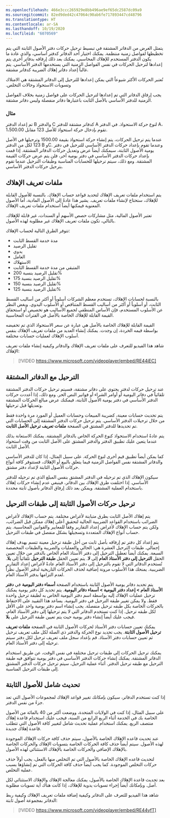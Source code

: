 ```yaml
---
ms.openlocfilehash: 466e3ccc265929e8bb496ae9ef65dc2587dc09a9
ms.sourcegitcommit: 82ed9ded42c47064c90ab6fe717893447cd48796
ms.translationtype: HT
ms.contentlocale: ar-SA
ms.lasthandoff: 10/19/2020
ms.locfileid: "6070569"
---
```

يتمثل الغرض من الدفاتر المشتقة في تبسيط ترحيل حركات دفتر الأصول الثابتة التي يتم تخطيطها لفواصل زمنية منتظمة. يمكنك اختيار أحد الدفاتر كدفتر أساسي، والذي عادة ما يكون الدفتر المستخدم للإهلاك المحاسبي. يمكنك بعد ذلك إرفاقه بدفاتر أخرى يتم إعدادها لترحيل الحركات في نفس الفواصل الزمنية التي يستخدمها الدفتر الأساسي.
يتم غالباً إعداد دفاتر إهلاك الضريبة كدفاتر مشتقة.

تُعتبر الحركات الأكثر شيوعاً التي يمكن إعدادها للترحيل إلى الدفاتر المشتقة هي الامتلاك وتسويات الاستحواذ و‏‫حالات التخلص.

يجب إرفاق الدفاتر التي تم إعدادها لترحيل الحركات على فواصل زمنية بخلاف الفواصل الزمنية للدفتر الأساسي بالأصل الثابت باعتبارها دفاتر منفصلة وليس دفاتر مشتقة.

### <a name="example"></a>مثال

تم إعداد الدفتر B والدفتر C كدفاتر مشتقة للدفتر A لنوع حركة الاستحواذ. في الدفتر A، تقوم بإدخال حركة استحواذ للأصل 123 مقابل 1،500.00.

عندما يتم ترحيل الحركات، يتم إنشاء حركة استحواذ بقيمة 1500.00 وترحيلها في الأصل 123 لكل من الدفتر B وC. وعندما تقوم بإعداد حركات الدفتر الأساسي للترحيل في دفتر يومية الأصول الثابتة، سيمكنك أيضاً عرض وتعديل حركات الدفاتر المشتقة. إذا قمت بإعداد حركات الدفتر الأساسي في دفتر يومية آخر، فلن يتم عرض حركات القيمة المشتقة. ومع ذلك، سيتم ترحيلها للحسابات المناسبة وطبقات الترحيل عندما تقوم بترحيل حركات الدفتر الأساسي.

## <a name="depreciation-profiles"></a>ملفات تعريف الإهلاك

يتم استخدام ملفات تعريف الإهلاك لتحديد قواعد حساب الإهلاك. بالنسبة للأصول القابلة للإهلاك، ستحتاج لإنشاء ملفات تعريف. يشير هذا عادةً إلى الأصول المادية، أما الأصول المعنوية فيمكنها أيضاً استخدام ملفات تعريف الإهلاك.

تعتبر الأصول المالية، مثل مشاركات حصص الأسهم أو السندات، غير قابلة للإهلاك. بالتالي، تكون ملفات تعريف الإهلاك غير مطلوبة لهذه الأصول.

تتوفر الطرق التالية لحساب الإهلاك:

-   مدة خدمة القسط الثابت
-   تقليل الرصيد
-   يدوي
-   العامل‬
-   الاستهلاك‬
-   المتبقي من مدة خدمة القسط الثابت
-   تقليل الرصيد بنسبة 200%
-   تقليل الرصيد بنسبة 175%
-   تقليل الرصيد بنسبة 150%
-   تقليل الرصيد بنسبة 125%

بالنسبة لحسابات الإهلاك، تستخدم معظم الشركات أسلوباً أو أكثر من أساليب القسط الثابت، أو أسلوباً أو أكثر من أساليب القسط المتناقص أو الأسلوب اليدوي. وبغض النظر عن الأسلوب المستخدم، فإن الأساس المنطقي لجميع الأساليب هو تخصيص أو استحقاق القيمة القابلة للإهلاك الخاصة بالأصل في الفترات المحاسبية.

القيمة القابلة للإهلاك الخاصة بالأصل هي عبارة عن سعر الاستحواذ الذي تم تخفيضه بواسطة قيمه الخردة، إن وجدت. يمكنك إنشاء العديد من ملفات تعريف الإهلاك بنفس أسلوب الإهلاك لعمليات حسابات مختلفة.

شاهد هذا الفيديو للتعرف على ملفات تعريف الإهلاك والدفاتر وكيفية إنشاء ملفات تعريف الإهلاك:


> [!VIDEO https://www.microsoft.com/videoplayer/embed/RE44iEC]


## <a name="post-with-derived-books"></a>الترحيل مع الدفاتر المشتقة 

عند ترحيل حركات لدفتر يحتوي على دفاتر مشتقة، فسيتم ترحيل حركات الدفتر المشتقة تلقائياً في دفاتر اليومية أو أوامر الشراء أو فواتير النص الحر. ومع ذلك، إذا أعددت حركات الدفتر الأساسي في دفتر يومية الأصول الثابتة، فيمكنك عرض مبالغ الحركات المشتقة وتعديلها قبل ترحيلها.

يتم تحديث حسابات معينة، كضريبة المبيعات وحسابات العميل أو المورد مرة واحدة فقط من خلال ترحيلات الدفتر الأساسي. يتم ترحيل حركات الدفتر المشتقة إلى الحسابات التي تم تحديدها للدفتر المشتق في الصفحة **ملفات تعريف ترحيل الأصل الثابت**.

يتم عادةً استخدام الاستحواذ كنوع الحركة الخاص بالدفاتر المشتقة.
يمكنك الاستعانة بذلك عندما يتعين عليك تطبيق الدفتر والدفتر المشتق على الأصل الثابت من وقت استحواذ الأصل الثابت.

كما يمكن أيضاً تطبيق قيم أخرى لنوع الحركة. على سبيل المثال، إذا كان للدفتر الأساسي والدفاتر المشتقة نفس الفواصل الزمنية فيما يتعلق بالبيع أو الإهلاك، فستتوفر كافة أنواع حركات الأصول الثابتة لإعداد دفتر مشتق.

سيكون الإهلاك الذي تم ترحيله في الدفتر المشتق بنفس المبلغ الذي تم ترحيله للدفتر الأساسي. إذا اختلفت طرق الإهلاك بين الدفاتر، فينبغي عدم إنشاء حركات إهلاك باستخدام العملية المشتقة. ويمكن بعد ذلك إرفاق الدفاتر بأصول ثابتة محددة.

## <a name="post-fixed-asset-transactions-to-posting-layers"></a>ترحيل حركات الأصول الثابتة إلى طبقات الترحيل 

يتم إهلاك الأصل الثابت بطرق متباينة لأغراض مختلفة. يتم حساب الإهلاك لأغراض الضرائب باستخدام القواعد الضريبية الحالية لتحقيق أعلى إهلاك ممكن قبل الضرائب، ولكن يتم حساب الإهلاك لأغراض إعداد التقارير وفقاً للمعايير والقوانين المحاسبية. يتم حساب أنواع الإهلاك المتعددة وتسجيلها بشكل منفصل في طبقات الترحيل.

يتم إعداد كل دفتر تم إرفاقه بأصل ثابت من أجل طبقة ترحيل معينة تتسم بهدف إهلاك إجمالي. طبقات الترحيل العشرة هي: الحالي والعمليات والضريبة والطبقات المخصصة السبعة.
يمكنك أيضاً تعطيل الترحيل إلى دفتر الأستاذ العام الخاص بالدفتر من خلال تعيين الحقل **الترحيل إلى دفتر الأستاذ العام** إلى **لا**. يتم تعيين الحقل **طبقة الترحيل** تلقائياً إلى **بلا**. تُستخدم الدفاتر التي لا تقوم بالترحيل إلى دفتر الأستاذ العام عادةً لأغراض إعداد التقارير الضريبية. يمنحك هذا الأسلوب مرونة إضافية لحذف الحركات التاريخية لدفتر الأصول نظراً لعدم التزامها بدفتر الأستاذ العام.

يتم تحديد دفاتر يومية الأصول الثابتة باستخدام الصفحة **أسماء دفتر اليومية** في **دفتر الأستاذ العام > إعداد دفتر اليومية > أسماء دفاتر اليومية**. يتم تحديد كل دفتر يومية يمكنك ترحيل عمليات الإهلاك إليه بواسطة اسم دفتر اليومية الخاص به لطبقة ترحيل واحدة فقط. ولا يمكن تغيير طبقة الترحيل في دفتر اليومية.
يساعد هذا التقييد على الاحتفاظ بالحركات الخاصة بكل طبقه ترحيل منفصلة. يجب إنشاء اسم دفتر يومية واحد على الأقل لكل طبقه ترحيل. إذا كنت تستخدم الدفاتر التي لا يتم ترحيلها إلى دفتر الأستاذ العام، فيجب عليك أيضاً إنشاء دفتر يومية حيث يتم تعيين طبقة الترحيل على **بلا**.

يمكنك تعيين حسابات دفتر الأستاذ لحركات الأصول الثابتة في الصفحة **ملفات تعريف ترحيل الأصول الثابتة**. يجب تحديد نوع الحركة والدفتر ذي الصلة لكل ملف تعريف ترحيل ثم تعيين حسابات دفتر الأستاذ. قم بإعداد سجل ملف تعريف ترحيل لكل دفتر سيتم ترحيله إلى دفتر الأستاذ العام.

يمكنك ترحيل الحركات إلى طبقات ترحيل مختلفة في نفس الوقت، عن طريق استخدام الدفاتر المشتقة. يمكنك إنشاء حركات الدفتر الأساسي في دفتر يومية تتوافق فيه طبقة الترحيل مع طبقه ترحيل الدفتر. أثناء عملية الترحيل، سيتم ترحيل حركات الدفتر المشتق إلى طبقات الترحيل المناسبة.


## <a name="fixed-asset-mass-update"></a>تحديث شامل للأصول الثابتة

إذا كنت تستخدم الدفاتر، سيكون بإمكانك تغيير قواعد الإهلاك لمجموعات الأصول التي تعد جزءً من نفس الدفتر.

على سبيل المثال، إذا كنت في الولايات المتحدة، ووضعت أكثر من 40 بالمائة من الأصول الخاصة بك في الخدمة أثناء الربع الرابع من السنة، فيجب عليك استخدام قاعدة إهلاك منتصف الربع. يمكنك استخدام عملية تحديث شامل لتغيير كافة الأصول التي تتطلب قاعدة إهلاك جديدة.

عند تحديث قاعده الإهلاك الخاصة بالأصول، سيتم حذف كافة حركات الإهلاك الموجودة لهذه الأصول. سيتم أيضاً حذف كافة الحركات الخاصة بتسويات الإهلاك والحركات الخاصة بالإهلاك الإضافي والحركات الخاصة بالإهلاك الاستثنائي لهذه الأصول.

لتحديث قاعده الإهلاك الخاصة بالأصول التي تم التخلص منها بالفعل، يجب أولاً حذف حركات التخلص الموجودة.
كما يجب أيضاً حذف كافة الحركات التي تم إنشاؤها بسبب عملية التخلص.

بعد تحديث قاعدة الإهلاك الخاصة بالأصول، يمكنك معالجة الإهلاك والإهلاك الاستثنائي لكل أصل. وبإمكانك أيضاً إجراء تسويات يدوية للإهلاك، إذا كانت هناك أية تسويات مطلوبة.

شاهد هذا الفيديو للتعرف على الدفاتر وكيفية إضافة ملفات تعريف الإهلاك وكيفية ربط الدفاتر بمجموعة أصول ثابتة:


 > [!VIDEO https://www.microsoft.com/videoplayer/embed/RE44yfT]
